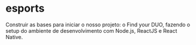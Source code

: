 # esports
 Construir as bases para iniciar o nosso projeto: o Find your DUO, fazendo o setup do ambiente de desenvolvimento com Node.js, ReactJS e React Native.
